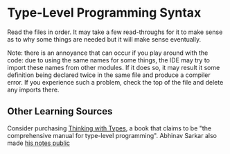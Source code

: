 # Type-Level Programming Syntax

Read the files in order. It may take a few read-throughs for it to make sense as to why some things are needed but it will make sense eventually.

Note: there is an annoyance that can occur if you play around with the code: due to using the same names for some things, the IDE may try to import these names from other modules. If it does so, it may result it some definition being declared twice in the same file and produce a compiler error. If you experience such a problem, check the top of the file and delete any imports there.

## Other Learning Sources

Consider purchasing [Thinking with Types](https://leanpub.com/thinking-with-types/), a book that claims to be "the comprehensive manual for type-level programming". Abhinav Sarkar also made [his notes public](https://abhinavsarkar.net/posts/twt-notes-1/)
